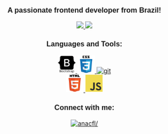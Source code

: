 <h3 align="center" style="font-family: sans-serif;">A passionate frontend developer from Brazil!</h3>


<div align="center" style="max-width: 800px; max-width: 100%;">
  <a href="https://github.com/anaving">
  <img src="https://github-readme-stats.vercel.app/api?username=anaving&show_icons=true&theme=dracula&include_all_commits=true&count_private=true"/> 
  <img width="418" src="https://github-readme-stats.vercel.app/api/top-langs/?username=anaving&layout=compact&langs_count=16&theme=dracula"/> </a>


<h3 align="center" style="font-family: sans-serif;">Languages and Tools:</h3>
<p align="center" style="text-decoration: none;"> 
    <a href="https://getbootstrap.com" target="_blank" rel="noreferrer"> <img src="https://raw.githubusercontent.com/devicons/devicon/master/icons/bootstrap/bootstrap-plain-wordmark.svg" alt="bootstrap" width="40" height="40"/> </a> 
    <a href="https://www.w3schools.com/css/" target="_blank" rel="noreferrer"> <img src="https://raw.githubusercontent.com/devicons/devicon/master/icons/css3/css3-original-wordmark.svg" alt="css3" width="40" height="40"/> </a> 
    <a href="https://git-scm.com/" target="_blank" rel="noreferrer"> <img src="https://www.vectorlogo.zone/logos/git-scm/git-scm-icon.svg" alt="git" width="40" height="40"/> </a> <br> 
    <a href="https://www.w3.org/html/" target="_blank" rel="noreferrer"> <img src="https://raw.githubusercontent.com/devicons/devicon/master/icons/html5/html5-original-wordmark.svg" alt="html5" width="40" height="40"/> </a> 
    <a href="https://developer.mozilla.org/en-US/docs/Web/JavaScript" target="_blank" rel="noreferrer"> <img src="https://raw.githubusercontent.com/devicons/devicon/master/icons/javascript/javascript-original.svg" alt="javascript" width="40" height="40"/> </a> 
</p>

<h3 align="center" style="font-family: sans-serif;">Connect with me:</h3>
<p align="center">
<a href="https://linkedin.com/in/anacfl/" target="blank"><img align="center" src="https://raw.githubusercontent.com/rahuldkjain/github-profile-readme-generator/master/src/images/icons/Social/linked-in-alt.svg" alt="anacfl/" height="30" width="40" /></a>
</p>
